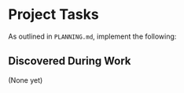 # Project Tasks 
As outlined in `PLANNING.md`, implement the following:

## Discovered During Work
(None yet)
